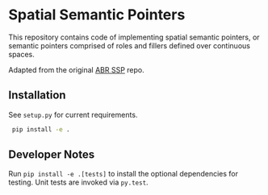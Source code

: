 # Spatial Semantic Pointers

This repository contains code of implementing spatial semantic pointers, or 
semantic pointers comprised of roles and fillers defined over continuous
spaces.

Adapted from the original [ABR SSP](https://github.com/abr/neco-dynamics/tree/master/ssp) repo.

## Installation
See ``setup.py`` for current requirements.

```bash
 pip install -e .
```

## Developer Notes
Run ``pip install -e .[tests]`` to install the optional dependencies for
testing. Unit tests are invoked via ``py.test``.